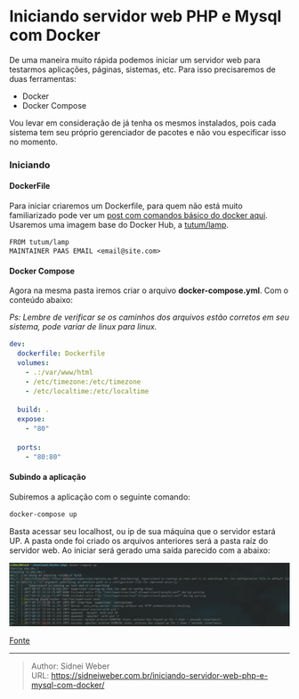 # Iniciando servidor web PHP e Mysql com Docker

De uma maneira muito rápida podemos iniciar um servidor web para testarmos aplicações, páginas, sistemas, etc. Para isso precisaremos de duas ferramentas:

  * Docker
  * Docker Compose

Vou levar em consideração de já tenha os mesmos instalados, pois cada sistema tem seu próprio gerenciador de pacotes e não vou especificar isso no momento.

### Iniciando

#### DockerFile

Para iniciar criaremos um Dockerfile, para quem não está muito familiarizado pode ver um [post com comandos básico do docker aqui](http://sidneiweber.com.br/comandos-basicos-docker/). Usaremos uma imagem base do Docker Hub, a [tutum/lamp](https://hub.docker.com/r/tutum/lamp/).

```docker
FROM tutum/lamp
MAINTAINER PAAS EMAIL <email@site.com>
```

#### Docker Compose

Agora na mesma pasta iremos criar o arquivo **docker-compose.yml**. Com o conteúdo abaixo:

_Ps: Lembre de verificar se os caminhos dos arquivos estão corretos em seu sistema, pode variar de linux para linux._

```yaml
dev:
  dockerfile: Dockerfile
  volumes:
    - .:/var/www/html
    - /etc/timezone:/etc/timezone
    - /etc/localtime:/etc/localtime
 
  build: .
  expose:
    - "80"
 
  ports:
    - "80:80"
```

#### Subindo a aplicação

Subiremos a aplicação com o seguinte comando:

```bash
docker-compose up
```

Basta acessar seu localhost, ou ip de sua máquina que o servidor estará UP. A pasta onde foi criado os arquivos anteriores será a pasta raíz do servidor web. Ao iniciar será gerado uma saída parecido com a abaixo:

![docker](/img/uploads/2017/05/Captura-de-tela_2017-05-31_13-34-26-1024x233.png) 

[Fonte](http://blog.locaweb.com.br/artigos/desenvolvimento-artigos/docker-php-em-5-minutos/)

---

> Author: Sidnei Weber  
> URL: https://sidneiweber.com.br/iniciando-servidor-web-php-e-mysql-com-docker/  

